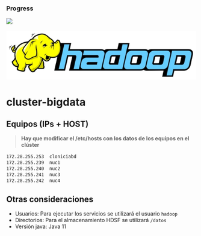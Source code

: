 ### Progress
![](https://geps.dev/progress/20)

![Hadoop Logo](./imgs/hadoop.webp)
# cluster-bigdata

## Equipos (IPs + HOST)

> **Hay que modificar el /etc/hosts con los datos de los equipos en el clúster**

```
172.28.255.253	cloniciabd
172.28.255.239	nuc1
172.28.255.240	nuc2
172.28.255.241	nuc3
172.28.255.242	nuc4
```

## Otras consideraciones
- Usuarios: Para ejecutar los servicios se utilizará el usuario `hadoop`
- Directorios: Para el almacenamiento HDSF se utilizará `/datos`
- Versión java: Java 11



